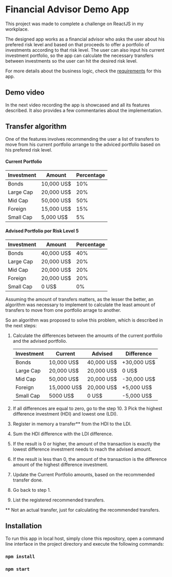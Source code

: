 # Financial Advisor Demo App

This project was made to complete a challenge on ReactJS in my workplace. 

The designed app works as a financial advisor who asks the user about his prefered risk level and based on that proceeds to offer a portfolio of investments according to that risk level.
The user can also input his current investment portfolio, so the app can calculate the necessary transfers between investments so the user can hit the desired risk level.

For more details about the business logic, check the [requirements](https://drive.google.com/file/d/1jd_KRJBwrZKApQr6a3PLRnK8VPWY6LsV/view?usp=sharing) for this app.

## Demo video

In the next video recording the app is showcased and all its features described. It also provides a few commentaries about the implementation.

## Transfer algorithm

One of the features involves recommending the user a list of transfers to move from his current portfolio arrange to the adviced portfolio based on his prefered risk level. 
#### Current Portfolio 
Investment | Amount | Percentage
------------ | ------------- | -------------
Bonds | 10,000 US$ | 10%
Large Cap | 20,000 US$ | 20%
Mid Cap | 50,000 US$ | 50%
Foreign | 15,000 US$ | 15%
Small Cap | 5,000 US$ | 5%
#### Advised Portfolio por Risk Level 5
Investment | Amount | Percentage
------------ | ------------- | -------------
Bonds | 40,000 US$ | 40%
Large Cap | 20,000 US$ | 20%
Mid Cap | 20,000 US$ | 20%
Foreign | 20,000 US$ | 20%
Small Cap | 0 US$ | 0%

Assuming the amount of transfers matters, as the lesser the better, an algorithm was necessary to implement to calculate the least amount of transfers to move from one portfolio arrage to another.

So an algorithm was proposed to solve this problem, which is described in the next steps:

1. Calculate the differences between the amounts of the current portfolio and the advised portfolio.
   
   Investment | Current | Advised | Difference  
   ------------ | ------------- | ------------- | -------------
   Bonds | 10,000 US$ | 40,000 US$ | +30,000 US$
   Large Cap | 20,000 US$ | 20,000 US$ | 0 US$
   Mid Cap | 50,000 US$ | 20,000 US$ | -30,000 US$ 
   Foreign | 15,0000 US$ | 20,000 US$ | +5,000 US$
   Small Cap | 5000 US$ | 0 US$ | -5,000 US$

2. If all differences are equal to zero, go to the step 10. 
3 Pick the highest difference investment (HDI) and lowest one (LDI).
4. Register in memory a transfer** from the HDI to the LDI.    
5. Sum the HDI difference with the LDI difference.
6. If the result is 0 or higher, the amount of the transaction is exactly the lowest difference investment needs to reach the advised amount.
7. If the result is less than 0, the amount of the transaction is the difference amount of the highest difference investment.
8. Update the Current Portfolio amounts, based on the recommended transfer done.
9. Go back to step 1.   
10. List the registered recommended transfers. 

** Not an actual transfer, just for calculating the recommended transfers.

## Installation
To run this app in local host, simply clone this repository, open a command line interface in the project directory and execute the following commands:
### `npm install`
### `npm start`

